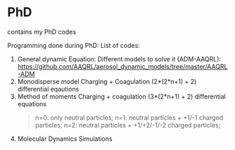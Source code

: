 # PhD
contains my PhD codes

Programming done during PhD:
List of codes:

1. General dynamic Equation: Different models to solve it (ADM-AAQRL): https://github.com/AAQRL/aerosol_dynamic_models/tree/master/AAQRL-ADM
2. Monodisperse model Charging + Coagulation (2*(2*n+1) + 2) differential eqautions
3. Method of moments Charging + coagulation (3*(2*n+1) + 2) differential equations
   > n=0: only neutral particles;
   > n=1: neutral particles + +1/-1 charged particles;
   > n=2: neutral particles + +1/+2/-1/-2 charged particles;
4. Molecular Dynamics Simulations
